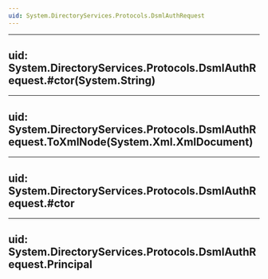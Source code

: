 ```yaml
---
uid: System.DirectoryServices.Protocols.DsmlAuthRequest
---
```


---
uid: System.DirectoryServices.Protocols.DsmlAuthRequest.#ctor(System.String)
---

---
uid: System.DirectoryServices.Protocols.DsmlAuthRequest.ToXmlNode(System.Xml.XmlDocument)
---

---
uid: System.DirectoryServices.Protocols.DsmlAuthRequest.#ctor
---

---
uid: System.DirectoryServices.Protocols.DsmlAuthRequest.Principal
---
